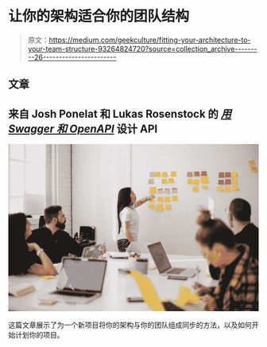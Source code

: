 # 让你的架构适合你的团队结构

> 原文：<https://medium.com/geekculture/fitting-your-architecture-to-your-team-structure-93264824720?source=collection_archive---------26----------------------->

## 文章

## 来自 Josh Ponelat 和 Lukas Rosenstock 的 [*用 Swagger 和 OpenAPI*](https://www.manning.com/books/designing-apis-with-swagger-and-openapi?utm_source=medium&utm_medium=organic&utm_campaign=book_ponelat_designing_8_20_19) 设计 API

![](img/03fd8ff7cd02a0ecacb8f6066eb0899f.png)

这篇文章展示了为一个新项目将你的架构与你的团队组成同步的方法，以及如何开始计划你的项目。